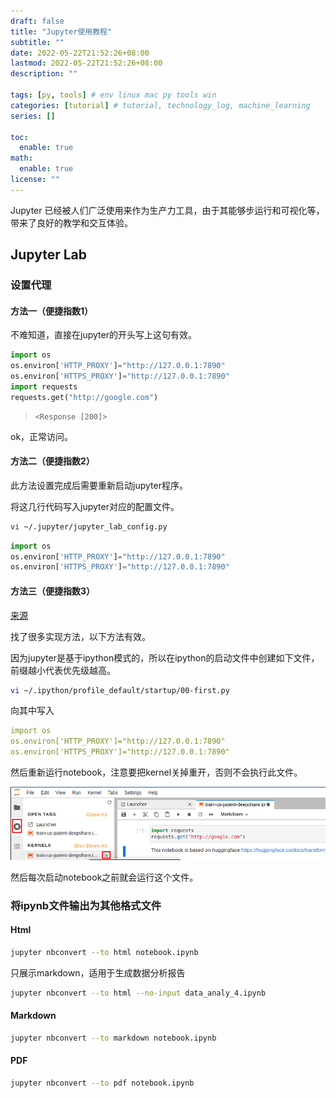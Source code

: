 ```yaml
---
draft: false
title: "Jupyter使用教程"
subtitle: ""
date: 2022-05-22T21:52:26+08:00
lastmod: 2022-05-22T21:52:26+08:00
description: ""

tags: [py, tools] # env linux mac py tools win
categories: [tutorial] # tutorial, technology_log, machine_learning
series: []

toc:
  enable: true
math:
  enable: true
license: ""
---
```


Jupyter 已经被人们广泛使用来作为生产力工具，由于其能够步运行和可视化等，带来了良好的教学和交互体验。

## Jupyter Lab

### 设置代理

#### 方法一（便捷指数1）

不难知道，直接在jupyter的开头写上这句有效。

```python
import os
os.environ['HTTP_PROXY']="http://127.0.0.1:7890"
os.environ['HTTPS_PROXY']="http://127.0.0.1:7890"
import requests
requests.get("http://google.com")
```

> ```
> <Response [200]>
> ```

ok，正常访问。

#### 方法二（便捷指数2）

此方法设置完成后需要重新启动jupyter程序。

将这几行代码写入jupyter对应的配置文件。

```bash
vi ~/.jupyter/jupyter_lab_config.py 
```

```python
import os
os.environ['HTTP_PROXY']="http://127.0.0.1:7890"
os.environ['HTTPS_PROXY']="http://127.0.0.1:7890"
```

#### 方法三（便捷指数3）

[来源](https://www.jayakumar.org/linux/how-to-configure-httphttps-proxy-for-ipython-notebook-server/)

找了很多实现方法，以下方法有效。

因为jupyter是基于ipython模式的，所以在ipython的启动文件中创建如下文件，前缀越小代表优先级越高。

```bash
vi ~/.ipython/profile_default/startup/00-first.py
```

向其中写入

```yaml
import os
os.environ['HTTP_PROXY']="http://127.0.0.1:7890"
os.environ['HTTPS_PROXY']="http://127.0.0.1:7890"
```

然后重新运行notebook，注意要把kernel关掉重开，否则不会执行此文件。

![image-20220523092134130](MD_img/image-20220523092134130.png)

然后每次启动notebook之前就会运行这个文件。

### 将ipynb文件输出为其他格式文件

#### Html

```bash
jupyter nbconvert --to html notebook.ipynb
```

只展示markdown，适用于生成数据分析报告

```bash
jupyter nbconvert --to html --no-input data_analy_4.ipynb
```

#### Markdown

```bash
jupyter nbconvert --to markdown notebook.ipynb
```

#### PDF

```bash
jupyter nbconvert --to pdf notebook.ipynb
```

